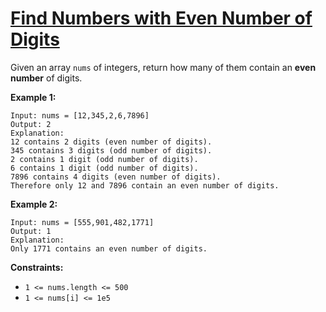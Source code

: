 [Find Numbers with Even Number of Digits](https://leetcode.com/problems/find-numbers-with-even-number-of-digits)
===
Given an array `nums` of integers, return how many of them contain an **even number** of digits.

**Example 1:**

```
Input: nums = [12,345,2,6,7896]
Output: 2
Explanation:
12 contains 2 digits (even number of digits).
345 contains 3 digits (odd number of digits).
2 contains 1 digit (odd number of digits).
6 contains 1 digit (odd number of digits).
7896 contains 4 digits (even number of digits).
Therefore only 12 and 7896 contain an even number of digits.
```

**Example 2:**

```
Input: nums = [555,901,482,1771]
Output: 1
Explanation:
Only 1771 contains an even number of digits.
```

**Constraints:**

- `1 <= nums.length <= 500`
- `1 <= nums[i] <= 1e5`